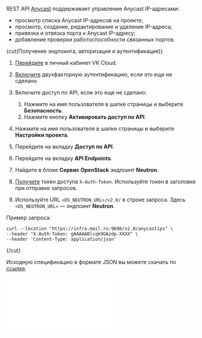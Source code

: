 REST API [Anycast](/ru/networks/vnet/instructions/ip/anycast-ip) поддерживает управление Anycast IP-адресами:

- просмотр списка Anycast IP-адресов на проекте;
- просмотр, создание, редактирование и удаление IP-адреса;
- привязка и отвязка порта к Anycast IP-адресу;
- добавление проверки работоспособности связанных портов.

{cut(Получение эндпоинта, авторизация и аутентификация)}

1. [Перейдите](https://msk.cloud.vk.com/app) в личный кабинет VK Cloud.
1. [Включите](/ru/tools-for-using-services/vk-cloud-account/instructions/account-manage/manage-2fa#vklyuchenie_2fa) двухфакторную аутентификацию, если это еще не сделано.
1. Включите доступ по API, если это еще не сделано:

   1. Нажмите на имя пользователя в шапке страницы и выберите **Безопасность**.
   1. Hажмите кнопку **Активировать доступ по API**.

1. Нажмите на имя пользователя в шапке страницы и выберите **Настройки проекта**.
1. Перейдите на вкладку **Доступ по API**.
1. Перейдите на вкладку **API Endpoints**.
1. Найдите в блоке **Сервис OpenStack** эндпоинт **Neutron**.
1. [Получите](/ru/tools-for-using-services/api/rest-api/case-keystone-token) токен доступа `X-Auth-Token`. Используйте токен в заголовке при отправке запросов.
1. Используйте URL `<OS_NEUTRON_URL>/v2.0/` в строке запроса. Здесь `<OS_NEUTRON_URL>` — эндпоинт **Neutron**.

Пример запроса:

```curl
curl --location "https://infra.mail.ru:9696/v2.0/anycastips" \
--header "X-Auth-Token: gAAAAABlcqk9GAzdp-XXXX" \
--header 'Content-Type: application/json'
```

{/cut}

<info>

Исходную спецификацию в формате JSON вы можете скачать по [ссылке](assets/api-anycast.json "download").

</info>

![{swagger}](assets/api-anycast.json)
